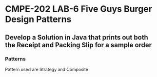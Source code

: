 # CMPE-202 LAB-6 Five Guys Burger Design Patterns

## Develop a Solution in Java that prints out both the Receipt and Packing Slip for a sample order

### Patterns

Pattern used are Strategy and Composite